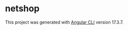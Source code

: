 # netshop

This project was generated with [Angular CLI](https://github.com/angular/angular-cli) version 17.3.7.
